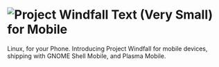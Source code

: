 # ![Project Windfall Text (Very Small)](https://github.com/PenguinByte-Projects/Project-Windfall-Mobile/assets/90986945/873ea805-9dc1-414c-ad2f-3c290dea66e0) for Mobile
Linux, for your Phone. Introducing Project Windfall for mobile devices, shipping with GNOME Shell Mobile, and Plasma Mobile.
